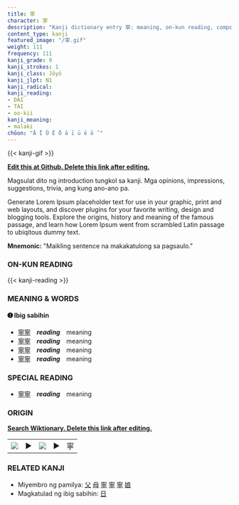 ```yaml
---
title: 寧
character: 寧
description: "Kanji dictionary entry 寧: meaning, on-kun reading, compounds, origin, related kanji"
content_type: kanji
featured_image: "/寧.gif"
weight: 111
frequency: 111
kanji_grade: 9
kanji_strokes: 1
kanji_class: Jōyō
kanji_jlpt: N1
kanji_radical: 
kanji_reading: 
- DAI
- TAI
- oo-kii
kanji_meaning:
- malaki
chōon: "Ā Ī Ū Ē Ō ā ī ū ē ō ’"
---
```

[//]: # (Don't edit the line below. Kanji animated GIF code is automatically generated.)
{{< kanji-gif >}}

[//]: # (Edit below this line.)

**[Edit this at Github. Delete this link after editing.](https://github.com/tim0g/tim/tree/main/content/kanji/寧/index.md)**

Magsulat dito ng introduction tungkol sa kanji. Mga opinions, impressions, suggestions, trivia, ang kung ano-ano pa.

Generate Lorem Ipsum placeholder text for use in your graphic, print and web layouts, and discover plugins for your favorite writing, design and blogging tools. Explore the origins, history and meaning of the famous passage, and learn how Lorem Ipsum went from scrambled Latin passage to ubiqitous dummy text.
 
**Mnemonic:** "Maikling sentence na makakatulong sa pagsaulo."

### ON-KUN READING

[//]: # (Don't edit the line below. ON-KUN READING code is automatically generated.)
{{< kanji-reading >}}

### MEANING & WORDS

#### ➊ **Ibig sabihin**
  - [寧](../寧)[寧](../寧)　***reading***　meaning
  - [寧](../寧)[寧](../寧)　***reading***　meaning
  - [寧](../寧)[寧](../寧)　***reading***　meaning
  - [寧](../寧)[寧](../寧)　***reading***　meaning

### SPECIAL READING
  - [寧](../寧)[寧](../寧)　***reading***　meaning

### ORIGIN

**[Search Wiktionary. Delete this link after editing.](https://wiktionary.org/wiki/寧)**
<table class="kanji-table"><tr><td>
<img src="60px-寧-bronze.svg.png">
</td><td>▶</td><td>
<img src="60px-寧-oracle.svg.png">
</td><td>▶</td>
<td class="kanji-origin">寧</td>
</tr></table>

### RELATED KANJI
- Miyembro ng pamilya: [父](../父) [母](../母) [寧](../寧) [寧](../寧) [寧](../寧) [娘](../娘)
- Magkatulad ng ibig sabihin: [日](../日)
